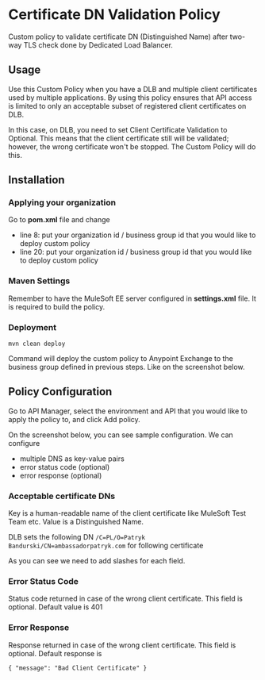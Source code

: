 # Certificate DN Validation Policy

Custom policy to validate certificate DN (Distinguished Name) after two-way TLS check done by 
Dedicated Load Balancer. 

## Usage

Use this Custom Policy when you have a DLB and multiple client certificates used by multiple applications. By using
this policy ensures that API access is limited to only an acceptable subset of registered client certificates on DLB.

In this case, on DLB, you need to set Client Certificate Validation to Optional. This means that the client certificate still
will be validated; however, the wrong certificate won't be stopped. The Custom Policy will do this.

## Installation

### Applying your organization

Go to **pom.xml** file and change 
- line 8: put your organization id / business group id that you would like to deploy custom policy
- line 20: put your organization id / business group id that you would like to deploy custom policy

### Maven Settings

Remember to have the MuleSoft EE server configured in **settings.xml** file. It is required to build the policy.

### Deployment

``mvn clean deploy``

Command will deploy the custom policy to Anypoint Exchange to the business group defined in previous steps. 
Like on the screenshot below.

## Policy Configuration

Go to API Manager, select the environment and API that you would like to apply the policy to, and click Add policy.

On the screenshot below, you can see sample configuration. We can configure 
- multiple DNS as key-value pairs
- error status code (optional)
- error response (optional)

### Acceptable certificate DNs

Key is a human-readable name of the client certificate like MuleSoft Test Team etc.
Value is a Distinguished Name. 

DLB sets the following DN ``/C=PL/O=Patryk Bandurski/CN=ambassadorpatryk.com`` for following certificate 


As you can see we need to add slashes for each field. 

### Error Status Code

Status code returned in case of the wrong client certificate. This field is optional. Default value is 401

### Error Response

Response returned in case of the wrong client certificate. This field is optional. Default response is 

``{
"message": "Bad Client Certificate"
}``